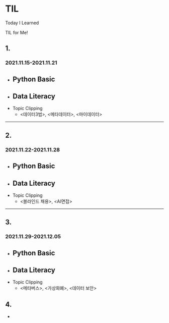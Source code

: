 # TIL
Today I Learned

TIL for Me!

## 1.
### 2021.11.15-2021.11.21
* Python Basic
   - 
* Data Literacy
   - 
* Topic Clipping
   - <데이터3법>, <메타데이터>, <마이데이터>

***

## 2.
### 2021.11.22-2021.11.28
* Python Basic
   - 
* Data Literacy
   - 
* Topic Clipping
   - <블라인드 채용>, <AI면접>


***

## 3.
### 2021.11.29-2021.12.05
* Python Basic
   - 
* Data Literacy
   - 
* Topic Clipping
   - <메타버스>, <가상화폐>, <데이터 보안>

## 4.
   -
